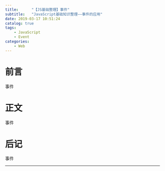 ```yaml
---
title:      "【JS基础整理】事件"
subtitle:   "JavaScript基础知识整理——事件的应用"
date: 2019-03-17 10:51:24
catalog: true
tags:
    - JavaScript
    - Event
categories: 
    - Web
---
```


# 前言

事件

# 正文

事件

# 后记

事件

---  

[1]: http://www.w3school.com.cn/jsref/dom_obj_event.asp